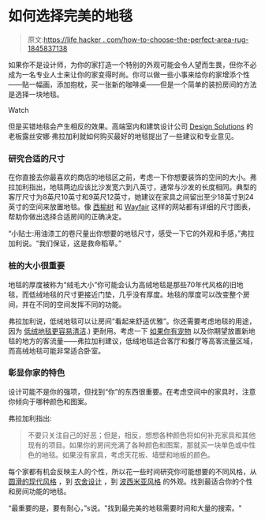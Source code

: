 # 如何选择完美的地毯

> 原文:[https://life hacker . com/how-to-choose-the-perfect-area-rug-1845837138](https://lifehacker.com/how-to-choose-the-perfect-area-rug-1845837138)

如果你不是设计师，为你的家打造一个特别的外观可能会令人望而生畏，但你不必成为一名专业人士来让你的家变得时尚。你可以做一些小事来给你的家增添个性——贴一幅画，添加抱枕，买一张新的咖啡桌——但是一个简单的装扮房间的方法是选择一块地毯。

Watch

但是买错地毯会产生相反的效果。高端室内和建筑设计公司 [Design Solutions](https://ds-miami.com/) 的老板露丝安娜·弗拉加利就如何购买最好的地毯提出了一些建议和专业意见。

### 研究合适的尺寸

在你直接去你最喜欢的商店的地毯区之前，考虑一下你想要装饰的空间的大小。弗拉加利指出，地毯两边应该比沙发宽六到八英寸，通常与沙发的长度相同。典型的客厅尺寸为8英尺10英寸和9英尺12英寸，她建议在家具之间留出至少18英寸到24英寸的空间来放置地毯。像 [西榆树](https://www.westelm.com/pages/ideas-and-advice/choose-the-right-rug/?Kenshoo=_k_Cj0KCQiA5bz-BRD-ARIsABjT4niRMb017F39wS8RgPwQVnN7j4JkzLoEcQxT9DGvRXgCkp8JvxTZn8EaAu3AEALw_wcB_k_&cm_ven=NonBrandSearch&cm_cat=Google&cm_pla=NonBrand_Search_Free+Design+Services_Exact&cm_ite=how%20to%20choose%20an%20area%20rug&gclid=Cj0KCQiA5bz-BRD-ARIsABjT4niRMb017F39wS8RgPwQVnN7j4JkzLoEcQxT9DGvRXgCkp8JvxTZn8EaAu3AEALw_wcB) 和 [Wayfair](https://www.wayfair.com/sca/professional/ideas-and-advice/interior-design/how-to-choose-a-rug-T5724?refid=GX479479300263.~b&position=&network=g&pcrid=479479300263&device=c&targetid=dsa-53048039315&channel=GoogleIntent&gclid=Cj0KCQiA5bz-BRD-ARIsABjT4nj3YZ5XB3dP9GFK2XkoplTurN6Jri-l7aG7n6fe2yM3uMfhjGa4rfgaAnBTEALw_wcB) 这样的网站都有详细的尺寸图表，帮助你做出选择合适房间的正确决定。

“小贴士:用油漆工的卷尺量出你想要的地毯尺寸，感受一下它的外观和手感，”弗拉加利说。“我们保证，这是救命稻草。”

### 桩的大小很重要

地毯的厚度被称为“绒毛大小”你可能会认为高绒地毯是那些70年代风格的旧地毯，而低绒地毯的尺寸更接近门垫，几乎没有厚度。地毯的厚度可以改变整个房间，并在不同的空间发挥不同的功能。

弗拉加利说，低绒地毯可以让房间“看起来舒适优雅”。你还需要考虑地毯的用途，因为 [低绒地毯更容易清洁](https://www.happystartsathome.com/rugs-carpets-low-vs-high-maintenance-pile-heights/#:~:text=A%20lower%20pile%20will%20be,and%20friction%20from%20the%20vacuum).) 更耐用。考虑一下 [如果你有宠物](https://www.apartmenttherapy.com/pet-friendly-rugs-36720633) 以及你期望放置新地毯的地方的客流量——弗拉加利建议，低绒地毯适合客厅和餐厅等高客流量区域，而高绒地毯可能非常适合卧室。

### 彰显你家的特色

设计可能不是你的强项，但找到“你”的东西很重要。在考虑空间中的家具时，注意你倾向于哪种颜色和图案。

弗拉加利指出:

> 不要只关注自己的好恶；但是，相反，想想各种颜色将如何补充家具和其他现有的项目。如果你的房间充满了各种颜色和图案，那就买一块单色或中性色的地毯。如果没有家具，考虑天花板、墙壁和地板的颜色。

每个家都有机会反映主人的个性，所以花一些时间研究你可能想要的不同风格，从 [圆滑的现代风格](http://www.home-designing.com/a-sleek-modern-home-for-a-stylish-young-family) ，到 [农舍设计](https://www.countryliving.com/home-design/decorating-ideas/how-to/g860/farmhouse-style-0809/) ，到 [波西米亚风格](https://www.housebeautiful.com/design-inspiration/a23748087/what-is-bohemian-design-style/#:~:text=Bohemian%20design%20today%20is%20about,artistic%20sensibility%2C%22%20Blakeney%20says.) 的外观。找到最适合你的个性和房间功能的地毯。

“最重要的是，要有耐心，”s说。"找到最完美的地毯需要时间和大量的搜索。"